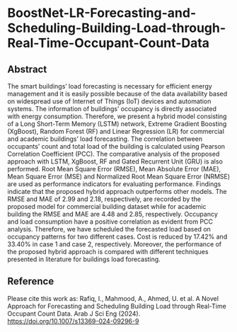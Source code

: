 # **BoostNet-LR-Forecasting-and-Scheduling-Building-Load-through-Real-Time-Occupant-Count-Data**
## Abstract
The smart buildings’ load forecasting is necessary for efficient energy management and it is easily possible because of the data availability based on widespread use of Internet of Things (IoT) devices and automation systems. The information of buildings’ occupancy is directly associated with energy consumption. Therefore, we present a hybrid model consisting of a Long Short-Term Memory (LSTM) network, Extreme Gradient Boosting (XgBoost), Random Forest (RF) and Linear Regression (LR) for commercial and academic buildings’ load forecasting. The correlation between occupants’ count and total load of the building is calculated using Pearson Correlation Coefficient (PCC). The comparative analysis of the proposed approach with LSTM, XgBoost, RF and Gated Recurrent Unit (GRU) is also performed. Root Mean Square Error (RMSE), Mean Absolute Error (MAE), Mean Square Error (MSE) and Normalized Root Mean Square Error (NRMSE) are used as performance indicators for evaluating performance. Findings indicate that the proposed hybrid approach outperforms other models. The RMSE and MAE of 2.99 and 2.18, respectively, are recorded by the proposed model for commercial building dataset while for academic building the RMSE and MAE are 4.48 and 2.85, respectively. Occupancy and load consumption have a positive correlation as evident from PCC analysis. Therefore, we have scheduled the forecasted load based on occupancy patterns for two different cases. Cost is reduced by 17.42% and 33.40% in case 1 and case 2, respectively. Moreover, the performance of the proposed hybrid approach is compared with different techniques presented in literature for buildings load forecasting.

## Reference
Please cite this work as:
Rafiq, I., Mahmood, A., Ahmed, U. et al. A Novel Approach for Forecasting and Scheduling Building Load through Real-Time Occupant Count Data. Arab J Sci Eng (2024). https://doi.org/10.1007/s13369-024-09296-9
